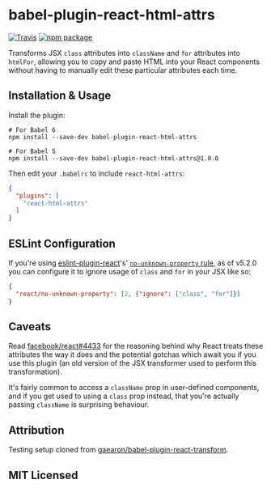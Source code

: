 # babel-plugin-react-html-attrs

[![Travis][travis-badge]][travis]
[![npm package][npm-badge]][npm]

Transforms JSX `class` attributes into `className` and `for` attributes into `htmlFor`, allowing you to copy and paste HTML into your React components without having to manually edit these particular attributes each time.

## Installation & Usage

Install the plugin:

```
# For Babel 6
npm install --save-dev babel-plugin-react-html-attrs

# For Babel 5
npm install --save-dev babel-plugin-react-html-attrs@1.0.0
```

Then edit your `.babelrc` to include `react-html-attrs`:

```json
{
  "plugins": [
    "react-html-attrs"
  ]
}
```

## ESLint Configuration

If you're using [eslint-plugin-react](https://github.com/yannickcr/eslint-plugin-react)'s' [`no-unknown-property` rule](https://github.com/yannickcr/eslint-plugin-react/blob/master/docs/rules/no-unknown-property.md), as of v5.2.0 you can configure it to ignore usage of `class` and `for` in your JSX like so:

```json
{
  "react/no-unknown-property": [2, {"ignore": ["class", "for"]}]
}
```

## Caveats

Read [facebook/react#4433](https://github.com/facebook/react/issues/4433) for the reasoning behind why React treats these attributes the way it does and the potential gotchas which await you if you use this plugin (an old version of the JSX transformer used to perform this transformation).

It's fairly common to access a `className` prop in user-defined components, and if you get used to using a `class` prop instead, that you're actually passing `className` is surprising behaviour.

## Attribution

Testing setup cloned from [gaearon/babel-plugin-react-transform](https://github.com/gaearon/babel-plugin-react-transform).

## MIT Licensed

[travis-badge]: https://img.shields.io/travis/insin/babel-plugin-react-html-attrs/master.png?style=flat-square
[travis]: https://travis-ci.org/insin/babel-plugin-react-html-attrs

[npm-badge]: https://img.shields.io/npm/v/babel-plugin-react-html-attrs.png?style=flat-square
[npm]: https://www.npmjs.org/package/babel-plugin-react-html-attrs
